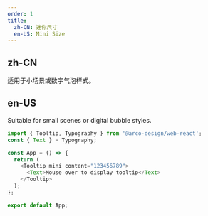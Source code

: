 ```yaml
---
order: 1
title: 
  zh-CN: 迷你尺寸
  en-US: Mini Size
---
```


## zh-CN

适用于小场景或数字气泡样式。

## en-US

Suitable for small scenes or digital bubble styles.

```js
import { Tooltip, Typography } from '@arco-design/web-react';
const { Text } = Typography;

const App = () => {
  return (
    <Tooltip mini content="123456789">
      <Text>Mouse over to display tooltip</Text>
    </Tooltip>
  );
};

export default App;
```
